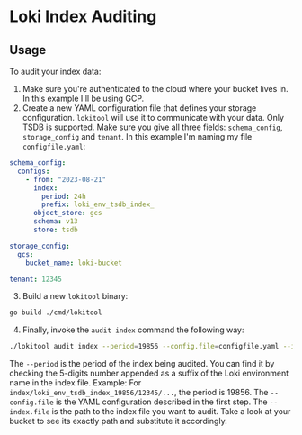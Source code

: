 # Loki Index Auditing

## Usage

To audit your index data:
1. Make sure you're authenticated to the cloud where your bucket lives in.
In this example I'll be using GCP.
2. Create a new YAML configuration file that defines your storage configuration.
`lokitool` will use it to communicate with your data.
Only TSDB is supported. Make sure you give all three fields: `schema_config`, `storage_config` and `tenant`. In this example I'm naming my file `configfile.yaml`:
```yaml
schema_config:
  configs:
    - from: "2023-08-21"
      index:
        period: 24h
        prefix: loki_env_tsdb_index_
      object_store: gcs
      schema: v13
      store: tsdb

storage_config:
  gcs:
    bucket_name: loki-bucket

tenant: 12345
```
3. Build a new `lokitool` binary:
```bash
go build ./cmd/lokitool
```
4. Finally, invoke the `audit index` command the following way:
```bash
./lokitool audit index --period=19856 --config.file=configfile.yaml --index.file=index/loki_env_tsdb_index_19856/12345/1715707992714992001-compactor-1715199977885-1815707796275-g8003361.tsdb.gz
```
The `--period` is the period of the index being audited. You can find it by checking the 5-digits number appended
as a suffix of the Loki environment name in the index file. Example: For `index/loki_env_tsdb_index_19856/12345/...`,
the period is 19856.
The `--config.file` is the YAML configuration described in the first step.
The `--index.file` is the path to the index file you want to audit. Take a look at your bucket to see its exactly path and substitute it accordingly.